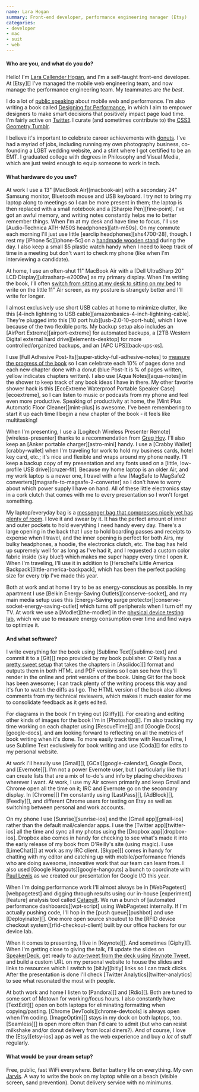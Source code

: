 ```yaml
---
name: Lara Hogan
summary: Front-end developer, performance engineering manager (Etsy)
categories:
- developer
- mac
- suit
- web
---
```


#### Who are you, and what do you do?

Hello! I'm [Lara Callender Hogan](http://larahogan.me/ "Lara's website."), and I'm a self-taught front-end developer. At [Etsy][] I've managed the mobile web engineering team, and now manage the performance engineering team. My teammates are *the best*.

I do a lot of [public speaking](https://www.youtube.com/watch?v=vG53j60ALIw "A YouTube video of Lara speaking about Etsy's mobile efforts.") about mobile web and performance. I'm also writing a book called [Designing for Performance](http://shop.oreilly.com/product/0636920033578.do "Lara's upcoming book."), in which I aim to empower designers to make smart decisions that positively impact page load time. I'm fairly active on [Twitter](https://twitter.com/laraswanson "Lara's Twitter account."). I curate (and sometimes contribute to) the [CSS3 Geometry Tumblr](http://css3geometrydaily.tumblr.com "Lara's Tumblr site of curated CSS3 geometry.").

I believe it's important to celebrate career achievements with [donuts](http://laraswanson.com/donuts/ "Lara's page about donuts."). I've had a myriad of jobs, including running my own photography business, co-founding a LGBT wedding website, and a stint where I got certified to be an EMT. I graduated college with degrees in Philosophy and Visual Media, which are just weird enough to equip someone to work in tech.

#### What hardware do you use?

At work I use a 13" [MacBook Air][macbook-air] with a secondary 24" Samsung monitor, Bluetooth mouse and USB keyboard. I try not to bring my laptop along to meetings so I can be more present in them; the laptop is then replaced with a small notebook and a [Sharpie Pen][fine-point]. I've got an awful memory, and writing notes constantly helps me to better remember things. When I'm at my desk and have time to focus, I'll use [Audio-Technica ATH-M50S headphones][ath-m50s]. On my commute each morning I'll just use little [earclip headphones][shs4700-28], though. I rest my [iPhone 5c][iphone-5c] on a [handmade wooden stand](https://www.etsy.com/listing/96977351/natural-wood-iphone-4-4s-5-stand "A wooden stand for iPhones on Etsy.") during the day. I also keep a small $5 plastic watch handy when I need to keep track of time in a meeting but don't want to check my phone (like when I'm interviewing a candidate).

At home, I use an often-shut 11" MacBook Air with a [Dell UltraSharp 20" LCD Display][ultrasharp-e2009w] as my primary display. When I'm writing the book, I'll often [switch from sitting at my desk to sitting on my bed](http://instagram.com/p/mdUCsFxNGl/ "Lara's photo of her bed computing setup.") to write on the little 11" Air screen, as my posture is strangely better and I'll write for longer.

I almost exclusively use short USB cables at home to minimize clutter, like this [4-inch lightning to USB cable][amazonbasics-4-inch-lightning-cable]. They're plugged into this [10 port hub][usb-2.0-10-port-hub], which I love because of the two flexible ports. My backup setup also includes an [AirPort Extreme][airport-extreme] for automated backups, a [2TB Western Digital external hard drive][elements-desktop] for more controlled/organized backups, and an [APC UPS][back-ups-xs].

I use [Full Adhesive Post-Its][super-sticky-full-adhesive-notes] to [measure the progress of the book](http://instagram.com/p/oa88FqRNKn/ "Lana's photo of her book progress notes.") so I can celebrate each 10% of pages done and each new chapter done with a donut (blue Post-It is % of pages written, yellow indicates chapters written). I also use [Aqua Notes][aqua-notes] in the shower to keep track of any book ideas I have in there. My other favorite shower hack is this [EcoExtreme Waterproof Portable Speaker Case][ecoextreme], so I can listen to music or podcasts from my phone and feel even more productive. Speaking of productivity at home, the [Mint Plus Automatic Floor Cleaner][mint-plus] is awesome. I've been remembering to start it up each time I begin a new chapter of the book - it feels like multitasking!

When I'm presenting, I use a [Logitech Wireless Presenter Remote][wireless-presenter] thanks to a recommendation from [Greg Hoy](https://twitter.com/hoyboy "Greg's Twitter account."). I'll also keep an [Anker portable charger][astro-mini] handy. I use a [Crabby Wallet][crabby-wallet] when I'm traveling for work to hold my business cards, hotel key card, etc.; it's nice and flexible and wraps around my phone neatly. I'll keep a backup copy of my presentation and any fonts used on a [little, low-profile USB drive][cruzer-fit]. Because my home laptop is an older Air, and my work laptop is a newer one, I travel with a few [MagSafe to MagSafe2 converters][magsafe-to-magsafe-2-converter] so I don't have to worry about which power supply I have on hand. All of these little electronics stay in a cork clutch that comes with me to every presentation so I won't forget something.

My laptop/everyday bag is a [messenger bag that compresses nicely yet has plenty of room](https://www.etsy.com/listing/164590618/messenger-bag-laptop-women-light-gray "A light-grey messenger bag on Etsy."). I love it and swear by it. It has the perfect amount of inner and outer pockets to hold everything I need handy every day. There's a large opening in the back that I use to hold boarding passes and receipts to expense when I travel, and the inner opening is perfect for both Airs, my bulky headphones, a hoodie, the electronics clutch, etc. The bag has held up supremely well for as long as I've had it, and I requested a custom color fabric inside (sky blue!) which makes me super happy every time I open it. When I'm traveling, I'll use it in addition to [Herschel's Little America Backpack][little-america-backpack], which has been the perfect packing size for every trip I've made this year.

Both at work and at home I try to be as energy-conscious as possible. In my apartment I use [Belkin Energy-Saving Outlets][conserve-socket], and my main media setup uses this [Energy-Saving surge protector][conserve-socket-energy-saving-outlet] which turns off peripherals when I turn off my TV. At work we use a [Modlet][the-modlet] in the [physical device testing lab](http://codeascraft.com/2013/08/09/mobile-device-lab/ "Lara's post about Etsy's testing lab."), which we use to measure energy consumption over time and find ways to optimize it.

#### And what software?

I write everything for the book using [Sublime Text][sublime-text] and commit it to a [Git][] repo provided by my book publisher. O'Reilly has a [pretty sweet setup](https://atlas.oreilly.com "O'Reilly's online publishing system.") that takes the chapters in [Asciidoc][] format and outputs them in both HTML and PDF versions so I can see how they'll render in the online and print versions of the book. Using Git for the book has been awesome; I can track plenty of the writing process this way and it's fun to watch the diffs as I go. The HTML version of the book also allows comments from my technical reviewers, which makes it much easier for me to consolidate feedback as it gets edited.

For diagrams in the book I'm trying out [Gliffy][]. For creating and editing other kinds of images for the book I'm in [Photoshop][]. I'm also tracking my time working on each chapter using [RescueTime][] and [Google Docs][google-docs], and am looking forward to reflecting on all the metrics of book writing when it's done. To more easily track time with RescueTime, I use Sublime Text exclusively for book writing and use [Coda][] for edits to my personal website.

At work I'll heavily use [Gmail][], [GCal][google-calendar], Google Docs, and [Evernote][]. I'm not a power Evernote user, but I particularly like that I can create lists that are a mix of to-do's and info by placing checkboxes wherever I want. At work, I use my Air screen primarily and keep Gmail and Chrome open all the time on it; IRC and Evernote go on the secondary display. In [Chrome][] I'm constantly using [LastPass][], [AdBlock][], [Feedly][], and different Chrome users for testing on Etsy as well as switching between personal and work accounts.

On my phone I use [Sunrise][sunrise-ios] and the [Gmail app][gmail-ios] rather than the default mail/calendar apps. I use the [Twitter app][twitter-ios] all the time and sync all my photos using the [Dropbox app][dropbox-ios]. Dropbox also comes in handy for checking to see what's made it into the early release of my book from O'Reilly's site (using magic). I use [LimeChat][] at work as my IRC client. [Skype][] comes in handy for chatting with my editor and catching up with mobile/performance friends who are doing awesome, innovative work that our team can learn from. I also used [Google Hangouts][google-hangouts] a bunch to coordinate with [Paul Lewis](https://twitter.com/aerotwist "Paul's Twitter account.") as we created our presentation for Google I/O this year.

When I'm doing performance work I'll almost always be in [WebPagetest][webpagetest] and digging through results using our in-house [experiment][feature] analysis tool called [Catapult](http://www.slideshare.net/wilstuckey/managing-experimentation "A presentation about Etsy's experiment system."). We run a bunch of [automated performance dashboards][wpt-script] using WebPagetest internally. If I'm actually pushing code, I'll hop in the [push queue][pushbot] and use [Deployinator][]. One more open source shoutout to the [RFID device checkout system][rfid-checkout-client] built by our office hackers for our device lab.

When it comes to presenting, I live in [Keynote][]. And sometimes [Giphy][]. When I'm getting close to giving the talk, I'll update the slides on [SpeakerDeck](https://speakerdeck.com/lara/ "Lara's SpeakerDeck account."), get ready to [auto-tweet from the deck using Keynote Tweet](http://laraswanson.com/blog/live-tweeting-from-keynote/ "Lara's post about tweeting during a presentation."), and build a custom URL on my personal website to house the slides and links to resources which I switch to [bit.ly][bitly] links so I can track clicks. After the presentation is done I'll check [Twitter Analytics][twitter-analytics] to see what resonated the most with people.

At both work and home I listen to [Pandora][] and [Rdio][]. Both are tuned to some sort of Motown for working/focus hours. I also constantly have [TextEdit][] open on both laptops for eliminating formatting when copying/pasting. [Chrome DevTools][chrome-devtools] is always open when I'm coding. [ImageOptim][] stays in my dock on both laptops, too. [Seamless][] is open more often than I'd care to admit (but who can resist milkshake and/or donut delivery from local diners?). And of course, I love the [Etsy][etsy-ios] app as well as the web experience and buy *a lot* of stuff regularly.

#### What would be your dream setup?

Free, public, fast WiFi everywhere. Better battery life on everything. My own [Jarvis](http://ironman.wikia.com/wiki/J.A.R.V.I.S. "The Ironman Wikia entry on J.A.R.V.I.S."). A way to write the book on my laptop while on a beach (visible screen, sand prevention). Donut delivery service with no minimums.